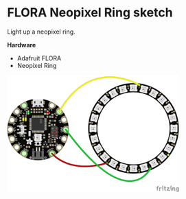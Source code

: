 # FLORA Neopixel Ring sketch

Light up a neopixel ring.

**Hardware**
- Adafruit FLORA
- Neopixel Ring

<img src="./flora_neopixel_ring_bb.png?raw=true" width="400" alt="circuit diagram">
